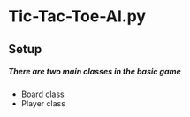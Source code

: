 # Tic-Tac-Toe-AI.py

## Setup
##### There are two main classes in the basic game
 - Board class
 - Player class
